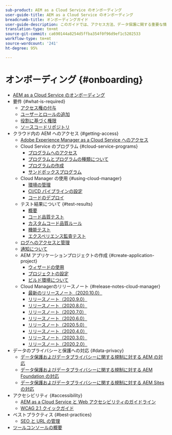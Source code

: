 ```yaml
---
sub-product: AEM as a Cloud Service のオンボーディング
user-guide-title: AEM as a Cloud Service のオンボーディング
breadcrumb-title: オンボーディングガイド
user-guide-description: このガイドでは、アクセス方法、データ保護に関する重要な情報など、Adobe Experience Manager as a Cloud Service の基本について概要を説明します。
translation-type: tm+mt
source-git-commit: ca690144a8254d5ffba354f0f96d9ef1c5202533
workflow-type: tm+mt
source-wordcount: '241'
ht-degree: 95%

---
```



# オンボーディング {#onboarding}

+ [AEM as a Cloud Service のオンボーディング](/help/onboarding/home.md)
+ 要件 {#what-is-required}
   + [アクセス権の付与](what-is-required/access-rights-granted.md)
   + [ユーザーとロールの追加](what-is-required/add-users-roles.md)
   + [役割に基づく権限](what-is-required/role-based-permissions.md)
   + [ソースコードリポジトリ](what-is-required/source-code-repository.md)
+ クラウド内の AEM へのアクセス {#getting-access}
   + [Adobe Experience Manager as a Cloud Service へのアクセス](getting-access-to-aem-in-cloud/navigation.md)
   + Cloud Service のプログラム {#cloud-service-programs}
      + [プログラムへのアクセス](getting-access-to-aem-in-cloud/first-time-login.md)
      + [プログラムとプログラムの種類について](getting-access-to-aem-in-cloud/understand-program-types.md)
      + [プログラムの作成](getting-access-to-aem-in-cloud/creating-a-program.md)
      + [サンドボックスプログラム](getting-access-to-aem-in-cloud/sandbox-programs.md)
   + Cloud Manager の使用 {#using-cloud-manager}
      + [環境の管理](/help/implementing/cloud-manager/manage-environments.md)
      + [CI/CD パイプラインの設定](/help/implementing/cloud-manager/configure-pipeline.md)
      + [コードのデプロイ](/help/implementing/cloud-manager/deploy-code.md)
   + テスト結果について {#test-results}
      + [概要](/help/implementing/cloud-manager/overview-test-results.md)
      + [コード品質テスト](/help/implementing/cloud-manager/code-quality-testing.md)
      + [カスタムコード品質ルール](/help/implementing/cloud-manager/custom-code-quality-rules.md)
      + [機能テスト](/help/implementing/cloud-manager/functional-testing.md)
      + [エクスペリエンス監査テスト](/help/implementing/cloud-manager/experience-audit-testing.md)
   + [ログへのアクセスと管理](/help/implementing/cloud-manager/manage-logs.md)
   + [通知について](/help/implementing/cloud-manager/notifications.md)
   + AEM アプリケーションプロジェクトの作成 {#create-application-project}
      + [ウィザードの使用](getting-access-to-aem-in-cloud/using-the-wizard.md)
      + [プロジェクトの設定](getting-access-to-aem-in-cloud/setting-up-project.md)
      + [ビルド環境について](getting-access-to-aem-in-cloud/build-environment-details.md)
   + Cloud Managerのリリースノート {#release-notes-cloud-manager}
      + [最新のリリースノート（2020.10.0）](/help/onboarding/release-notes-cloud-manager/release-notes-cm-current.md)
      + [リリースノート（2020.9.0）](/help/onboarding/release-notes-cloud-manager/release-notes-cm-2020-9-0.md)
      + [リリースノート（2020.8.0）](/help/onboarding/release-notes-cloud-manager/release-notes-cm-2020-8-0.md)
      + [リリースノート（2020.7.0）](/help/onboarding/release-notes-cloud-manager/release-notes-cm-2020-7-0.md)
      + [リリースノート（2020.6.0）](/help/onboarding/release-notes-cloud-manager/release-notes-cm-2020-6-0.md)
      + [リリースノート（2020.5.0）](/help/onboarding/release-notes-cloud-manager/release-notes-cm-2020-5-0.md)
      + [リリースノート（2020.4.0）](/help/onboarding/release-notes-cloud-manager/release-notes-cm-2020-4-0.md)
      + [リリースノート（2020.3.0）](/help/onboarding/release-notes-cloud-manager/release-notes-cm-2020-3-0.md)
      + [リリースノート（2020.2.0）](/help/onboarding/release-notes-cloud-manager/release-notes-cm-2020-2-0.md)
+ データのプライバシーと保護への対応 {#data-privacy}
   + [データ保護およびデータプライバシーに関する規制に対する AEM の対応](data-privacy-and-protection-readiness/aem-readiness.md)
   + [データ保護およびデータプライバシーに関する規制に対する AEM Foundation の対応](data-privacy-and-protection-readiness/foundation-readiness.md)
   + [データ保護およびデータプライバシーに関する規制に対する AEM Sites の対応](data-privacy-and-protection-readiness/sites-readiness.md)
+ アクセシビリティ {#accessibility}
   + [AEM as a Cloud Service と Web アクセシビリティのガイドライン](accessibility/web-accessibility.md)
   + [WCAG 2.1 クイックガイド](accessibility/quick-guide-wcag.md)
+ ベストプラクティス {#best-practices}
   + [SEO と URL の管理](best-practices/seo-and-url-management.md)
+ [ツールコンソールの概要](tools-consoles.md)
